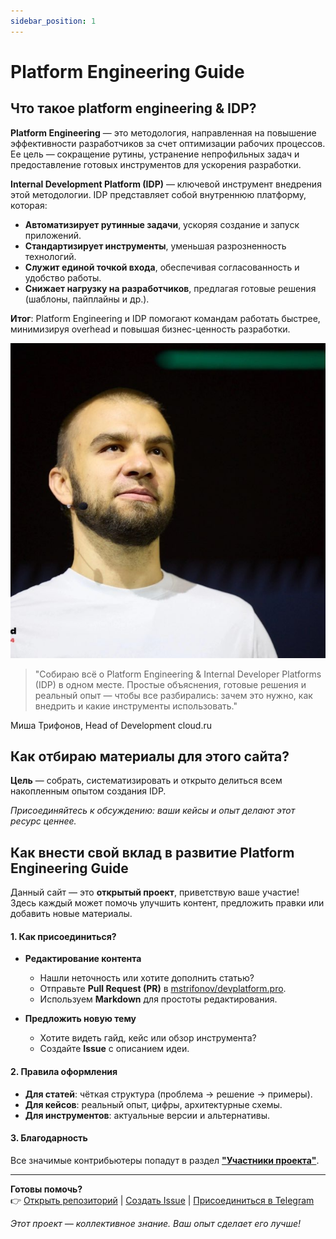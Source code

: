 ```yaml
---
sidebar_position: 1
---
```


# Platform Engineering Guide

## Что такое platform engineering & IDP?

**Platform Engineering** — это методология, направленная на повышение эффективности разработчиков за счет оптимизации рабочих процессов. Ее цель — сокращение рутины, устранение непрофильных задач и предоставление готовых инструментов для ускорения разработки.  

**Internal Development Platform (IDP)** — ключевой инструмент внедрения этой методологии. IDP представляет собой внутреннюю платформу, которая:  
- **Автоматизирует рутинные задачи**, ускоряя создание и запуск приложений.  
- **Стандартизирует инструменты**, уменьшая разрозненность технологий.  
- **Служит единой точкой входа**, обеспечивая согласованность и удобство работы.  
- **Снижает нагрузку на разработчиков**, предлагая готовые решения (шаблоны, пайплайны и др.).  

**Итог**: Platform Engineering и IDP помогают командам работать быстрее, минимизируя overhead и повышая бизнес-ценность разработки.

<div class="quote-block">
  <img src="/img/my-photo.jpeg" class="author-photo" />
  <blockquote>
    "Собираю всё о Platform Engineering & Internal Developer Platforms (IDP) в одном месте. 
      Простые объяснения, готовые решения и реальный опыт — чтобы все разбирались: 
      зачем это нужно, как внедрить и какие инструменты использовать."
  </blockquote>

</div>
  <p class="author-signature">Миша Трифонов, Head of Development cloud.ru</p>

<style>{`
  .quote-block {
    display: flex;
    align-items: center;
    gap: 24px;
    margin: 2,5rem 0 0;
    padding: 24px;
    border-radius: 8px;
  }
  .author-photo {
    border-radius: 50%;
    width: 96px;
    height: 96px;
    object-fit: cover;
    border: 3px solid var(--ifm-color-primary);
  }
  blockquote {
    border-left: 4px solid var(--ifm-color-primary);
    padding-left: 20px;
    font-style: italic;
    margin: 0;
    font-size: 1.2rem;
  }
  .author-signature {
    text-align: right;
    font-weight: bold;
    color: var(--ifm-color-primary-dark);
  }
`}</style>

## Как отбираю материалы для этого сайта?

**Цель** — собрать, систематизировать и открыто делиться всем накопленным опытом создания IDP. 

*Присоединяйтесь к обсуждению: ваши кейсы и опыт делают этот ресурс ценнее.*  

## Как внести свой вклад в развитие Platform Engineering Guide
Данный сайт — это **открытый проект**, приветствую ваше участие! Здесь каждый может помочь улучшить контент, предложить правки или добавить новые материалы.  

#### **1. Как присоединиться?**  
- **Редактирование контента**  
  - Нашли неточность или хотите дополнить статью?  
  - Отправьте **Pull Request (PR)** в [mstrifonov/devplatform.pro](https://github.com/mstrifonov/devplatform.pro).  
  - Используем **Markdown** для простоты редактирования.  

- **Предложить новую тему**  
  - Хотите видеть гайд, кейс или обзор инструмента?  
  - Создайте **Issue** с описанием идеи.  
 

#### **2. Правила оформления**  
- **Для статей**: чёткая структура (проблема → решение → примеры).  
- **Для кейсов**: реальный опыт, цифры, архитектурные схемы.  
- **Для инструментов**: актуальные версии и альтернативы.  

#### **3. Благодарность**  
Все значимые контрибьютеры попадут в раздел **["Участники проекта"](/)**.  

---  
**Готовы помочь?**  
👉 [Открыть репозиторий](https://github.com/mstrifonov/devplatform.pro) | [Создать Issue](https://github.com/mstrifonov/devplatform.pro/issues/new) | [Присоединиться в Telegram](https://t.me/trifonovit)  

*Этот проект — коллективное знание. Ваш опыт сделает его лучше!*  
